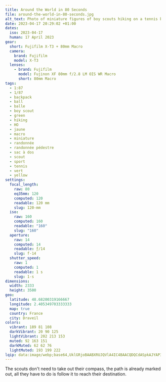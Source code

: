```yaml
---
title: Around the World in 80 Seconds
file: around-the-world-in-80-seconds.jpg
alt_text: Photo of miniature figures of boy scouts hiking on a tennis ball
date: 2023-04-17 20:29:02 +01:00
dates:
  iso: 2023-04-17
  human: 17 April 2023
gear:
  short: Fujifilm X-T3 + 80mm Macro
  camera:
    brand: Fujifilm
    model: X-T3
  lenses:
    - brand: Fujifilm
      model: Fujinon XF 80mm f/2.8 LM OIS WR Macro
      short: 80mm Macro
tags:
  - 1:87
  - 1/87
  - backpack
  - ball
  - balle
  - boy scout
  - green
  - hiking
  - HO
  - jaune
  - macro
  - miniature
  - randonnée
  - randonnée pédestre
  - sac à dos
  - scout
  - sport
  - tennis
  - vert
  - yellow
settings:
  focal_length:
    raw: 80
    eq35mm: 120
    computed: 120
    readable: 120 mm
    slug: 120-mm
  iso:
    raw: 160
    computed: 160
    readable: "160"
    slug: "160"
  aperture:
    raw: 14
    computed: 14
    readable: ƒ/14
    slug: f-14
  shutter_speed:
    raw: 1
    computed: 1
    readable: 1 s
    slug: 1-s
dimensions:
  width: 2333
  height: 3500
geo:
  latitude: 48.68200319166667
  longitude: 2.405349703333333
  map: true
  country: France
  city: Draveil
colors:
  vibrant: 189 81 108
  darkVibrant: 20 90 125
  lightVibrant: 202 213 153
  muted: 92 163 151
  darkMuted: 62 62 76
  lightMuted: 193 199 222
lqip: data:image/webp;base64,UklGRjoBAABXRUJQVlA4IC4BAACQDQCdASpkAJYAP3G40WA0v7+npnbZu/AuCWNu3V4EFnqQFS8GsIqMk/H9ttNJdaeiXJ40RktVHc0e+GtOYXl9y3Ta+rzMdMA4J5h/Vkw5M8PZwFtl742ihNyF/TMZ3X+TlNa4jPM2T2ekrFibNtqQj5ogAAAA/cbSP9JxBR9jUSreWlxIYHM/bi/obMyeI784kKOq1+PxJZcGtMvTjGJGW2qIW7JuQLYv2DZ3aCmnHGrP/vHgDwGn8R1bzBzp3p1veL0JJejlGeDa8niymO/2sJ2t7/DsElbPvLJ+y0dNfe6LgFJZqq8KLoXomjH+DKZsB2GkRzKBoQdQXufTqnwdzaOigSIL7TLlvkoY6Pd8qsksF4a2zDP1sSkEhYDfZziiKNTf5vR9AWovwAAAAA==
---
```


The scouts don't need to take out their compass, the path is already marked out, all they have to do is follow it to reach their destination.
